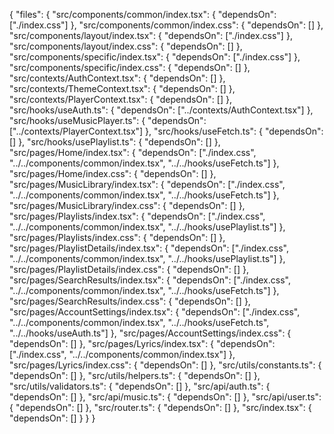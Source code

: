 {
  "files": {
    "src/components/common/index.tsx": {
      "dependsOn": ["./index.css"]
    },
    "src/components/common/index.css": {
      "dependsOn": []
    },
    "src/components/layout/index.tsx": {
      "dependsOn": ["./index.css"]
    },
    "src/components/layout/index.css": {
      "dependsOn": []
    },
    "src/components/specific/index.tsx": {
      "dependsOn": ["./index.css"]
    },
    "src/components/specific/index.css": {
      "dependsOn": []
    },
    "src/contexts/AuthContext.tsx": {
      "dependsOn": []
    },
    "src/contexts/ThemeContext.tsx": {
      "dependsOn": []
    },
    "src/contexts/PlayerContext.tsx": {
      "dependsOn": []
    },
    "src/hooks/useAuth.ts": {
      "dependsOn": ["../contexts/AuthContext.tsx"]
    },
    "src/hooks/useMusicPlayer.ts": {
      "dependsOn": ["../contexts/PlayerContext.tsx"]
    },
    "src/hooks/useFetch.ts": {
      "dependsOn": []
    },
    "src/hooks/usePlaylist.ts": {
      "dependsOn": []
    },
    "src/pages/Home/index.tsx": {
      "dependsOn": ["./index.css", "../../components/common/index.tsx", "../../hooks/useFetch.ts"]
    },
    "src/pages/Home/index.css": {
      "dependsOn": []
    },
    "src/pages/MusicLibrary/index.tsx": {
      "dependsOn": ["./index.css", "../../components/common/index.tsx", "../../hooks/useFetch.ts"]
    },
    "src/pages/MusicLibrary/index.css": {
      "dependsOn": []
    },
    "src/pages/Playlists/index.tsx": {
      "dependsOn": ["./index.css", "../../components/common/index.tsx", "../../hooks/usePlaylist.ts"]
    },
    "src/pages/Playlists/index.css": {
      "dependsOn": []
    },
    "src/pages/PlaylistDetails/index.tsx": {
      "dependsOn": ["./index.css", "../../components/common/index.tsx", "../../hooks/usePlaylist.ts"]
    },
    "src/pages/PlaylistDetails/index.css": {
      "dependsOn": []
    },
    "src/pages/SearchResults/index.tsx": {
      "dependsOn": ["./index.css", "../../components/common/index.tsx", "../../hooks/useFetch.ts"]
    },
    "src/pages/SearchResults/index.css": {
      "dependsOn": []
    },
    "src/pages/AccountSettings/index.tsx": {
      "dependsOn": ["./index.css", "../../components/common/index.tsx", "../../hooks/useFetch.ts", "../../hooks/useAuth.ts"]
    },
    "src/pages/AccountSettings/index.css": {
      "dependsOn": []
    },
    "src/pages/Lyrics/index.tsx": {
      "dependsOn": ["./index.css", "../../components/common/index.tsx"]
    },
    "src/pages/Lyrics/index.css": {
      "dependsOn": []
    },
    "src/utils/constants.ts": {
      "dependsOn": []
    },
    "src/utils/helpers.ts": {
      "dependsOn": []
    },
    "src/utils/validators.ts": {
      "dependsOn": []
    },
    "src/api/auth.ts": {
      "dependsOn": []
    },
    "src/api/music.ts": {
      "dependsOn": []
    },
    "src/api/user.ts": {
      "dependsOn": []
    },
    "src/router.ts": {
      "dependsOn": []
    },
    "src/index.tsx": {
      "dependsOn": []
    }
  }
}